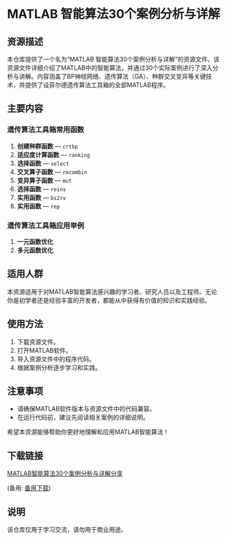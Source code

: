 # MATLAB 智能算法30个案例分析与详解

## 资源描述

本仓库提供了一个名为“MATLAB 智能算法30个案例分析与详解”的资源文件。该资源文件详细介绍了MATLAB中的智能算法，并通过30个实际案例进行了深入分析与讲解。内容涵盖了BP神经网络、遗传算法（GA）、种群交叉变异等关键技术，并提供了设菲尔德遗传算法工具箱的全部MATLAB程序。

## 主要内容

### 遗传算法工具箱常用函数
1. **创建种群函数** — `crtbp`
2. **适应度计算函数** — `ranking`
3. **选择函数** — `select`
4. **交叉算子函数** — `recombin`
5. **变异算子函数** — `mut`
6. **选择函数** — `reins`
7. **实用函数** — `bs2rv`
8. **实用函数** — `rep`

### 遗传算法工具箱应用举例
1. **一元函数优化**
2. **多元函数优化**

## 适用人群

本资源适用于对MATLAB智能算法感兴趣的学习者、研究人员以及工程师。无论你是初学者还是经验丰富的开发者，都能从中获得有价值的知识和实践经验。

## 使用方法

1. 下载资源文件。
2. 打开MATLAB软件。
3. 导入资源文件中的程序代码。
4. 根据案例分析逐步学习和实践。

## 注意事项

- 请确保MATLAB软件版本与资源文件中的代码兼容。
- 在运行代码前，建议先阅读相关案例的详细说明。

希望本资源能够帮助你更好地理解和应用MATLAB智能算法！

## 下载链接
[MATLAB智能算法30个案例分析与详解分享](https://pan.quark.cn/s/aa5686759ea2) 

(备用: [备用下载](https://pan.baidu.com/s/1jIXY2uIdarO4_URldkIRRQ?pwd=bw82))

## 说明

该仓库仅用于学习交流，请勿用于商业用途。
